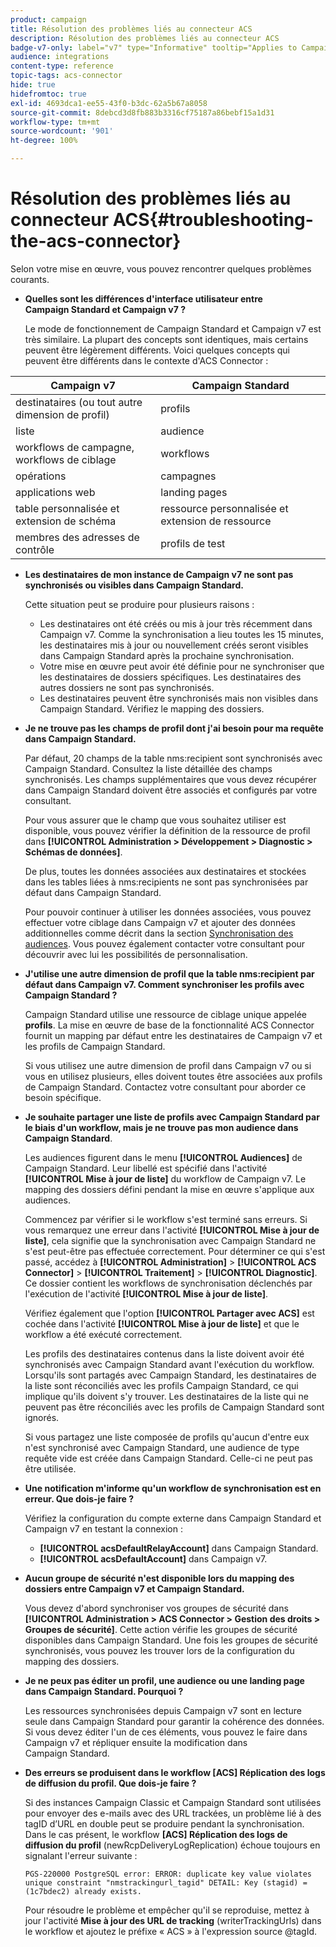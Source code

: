 ```yaml
---
product: campaign
title: Résolution des problèmes liés au connecteur ACS
description: Résolution des problèmes liés au connecteur ACS
badge-v7-only: label="v7" type="Informative" tooltip="Applies to Campaign Classic v7 only"
audience: integrations
content-type: reference
topic-tags: acs-connector
hide: true
hidefromtoc: true
exl-id: 4693dca1-ee55-43f0-b3dc-62a5b67a8058
source-git-commit: 8debcd3d8fb883b3316cf75187a86bebf15a1d31
workflow-type: tm+mt
source-wordcount: '901'
ht-degree: 100%

---
```


# Résolution des problèmes liés au connecteur ACS{#troubleshooting-the-acs-connector}



Selon votre mise en œuvre, vous pouvez rencontrer quelques problèmes courants.

* **Quelles sont les différences d&#39;interface utilisateur entre Campaign Standard et Campaign v7 ?**

  Le mode de fonctionnement de Campaign Standard et Campaign v7 est très similaire. La plupart des concepts sont identiques, mais certains peuvent être légèrement différents. Voici quelques concepts qui peuvent être différents dans le contexte d&#39;ACS Connector :

<table> 
 <thead> 
  <tr> 
   <th> Campaign v7<br /> </th> 
   <th> Campaign Standard<br /> </th> 
  </tr> 
 </thead> 
 <tbody> 
  <tr> 
   <td> destinataires (ou tout autre dimension de profil)<br /> </td> 
   <td> profils<br /> </td> 
  </tr> 
  <tr> 
   <td> liste<br /> </td> 
   <td> audience<br /> </td> 
  </tr> 
  <tr> 
   <td> workflows de campagne, workflows de ciblage<br /> </td> 
   <td> workflows<br /> </td> 
  </tr> 
  <tr> 
   <td> opérations<br /> </td> 
   <td> campagnes<br /> </td> 
  </tr> 
  <tr> 
   <td> applications web<br /> </td> 
   <td> landing pages<br /> </td> 
  </tr> 
  <tr> 
   <td> table personnalisée et extension de schéma<br /> </td> 
   <td> ressource personnalisée et extension de ressource<br /> </td> 
  </tr> 
  <tr> 
   <td> membres des adresses de contrôle<br /> </td> 
   <td> profils de test<br /> </td> 
  </tr> 
 </tbody> 
</table>

* **Les destinataires de mon instance de Campaign v7 ne sont pas synchronisés ou visibles dans Campaign Standard.**

  Cette situation peut se produire pour plusieurs raisons :

   * Les destinataires ont été créés ou mis à jour très récemment dans Campaign v7. Comme la synchronisation a lieu toutes les 15 minutes, les destinataires mis à jour ou nouvellement créés seront visibles dans Campaign Standard après la prochaine synchronisation.
   * Votre mise en œuvre peut avoir été définie pour ne synchroniser que les destinataires de dossiers spécifiques. Les destinataires des autres dossiers ne sont pas synchronisés.
   * Les destinataires peuvent être synchronisés mais non visibles dans Campaign Standard. Vérifiez le mapping des dossiers.

* **Je ne trouve pas les champs de profil dont j&#39;ai besoin pour ma requête dans Campaign Standard.**

  Par défaut, 20 champs de la table nms:recipient sont synchronisés avec Campaign Standard. Consultez la liste détaillée des champs synchronisés. Les champs supplémentaires que vous devez récupérer dans Campaign Standard doivent être associés et configurés par votre consultant.

  Pour vous assurer que le champ que vous souhaitez utiliser est disponible, vous pouvez vérifier la définition de la ressource de profil dans **[!UICONTROL Administration > Développement > Diagnostic > Schémas de données]**.

  De plus, toutes les données associées aux destinataires et stockées dans les tables liées à nms:recipients ne sont pas synchronisées par défaut dans Campaign Standard.

  Pour pouvoir continuer à utiliser les données associées, vous pouvez effectuer votre ciblage dans Campaign v7 et ajouter des données additionnelles comme décrit dans la section [Synchronisation des audiences](../../integrations/using/synchronizing-audiences.md). Vous pouvez également contacter votre consultant pour découvrir avec lui les possibilités de personnalisation.

* **J&#39;utilise une autre dimension de profil que la table nms:recipient par défaut dans Campaign v7. Comment synchroniser les profils avec Campaign Standard ?**

  Campaign Standard utilise une ressource de ciblage unique appelée **profils**. La mise en œuvre de base de la fonctionnalité ACS Connector fournit un mapping par défaut entre les destinataires de Campaign v7 et les profils de Campaign Standard.

  Si vous utilisez une autre dimension de profil dans Campaign v7 ou si vous en utilisez plusieurs, elles doivent toutes être associées aux profils de Campaign Standard. Contactez votre consultant pour aborder ce besoin spécifique.

* **Je souhaite partager une liste de profils avec Campaign Standard par le biais d&#39;un workflow, mais je ne trouve pas mon audience dans Campaign Standard**.

  Les audiences figurent dans le menu **[!UICONTROL Audiences]** de Campaign Standard. Leur libellé est spécifié dans l&#39;activité **[!UICONTROL Mise à jour de liste]** du workflow de Campaign v7. Le mapping des dossiers défini pendant la mise en œuvre s&#39;applique aux audiences.

  Commencez par vérifier si le workflow s&#39;est terminé sans erreurs. Si vous remarquez une erreur dans l&#39;activité **[!UICONTROL Mise à jour de liste]**, cela signifie que la synchronisation avec Campaign Standard ne s&#39;est peut-être pas effectuée correctement. Pour déterminer ce qui s&#39;est passé, accédez à **[!UICONTROL Administration]** > **[!UICONTROL ACS Connector]** > **[!UICONTROL Traitement]** > **[!UICONTROL Diagnostic]**. Ce dossier contient les workflows de synchronisation déclenchés par l&#39;exécution de l&#39;activité **[!UICONTROL Mise à jour de liste]**.

  Vérifiez également que l&#39;option **[!UICONTROL Partager avec ACS]** est cochée dans l&#39;activité **[!UICONTROL Mise à jour de liste]** et que le workflow a été exécuté correctement.

  Les profils des destinataires contenus dans la liste doivent avoir été synchronisés avec Campaign Standard avant l&#39;exécution du workflow. Lorsqu&#39;ils sont partagés avec Campaign Standard, les destinataires de la liste sont réconciliés avec les profils Campaign Standard, ce qui implique qu&#39;ils doivent s&#39;y trouver. Les destinataires de la liste qui ne peuvent pas être réconciliés avec les profils de Campaign Standard sont ignorés.

  Si vous partagez une liste composée de profils qu&#39;aucun d&#39;entre eux n&#39;est synchronisé avec Campaign Standard, une audience de type requête vide est créée dans Campaign Standard. Celle-ci ne peut pas être utilisée.

* **Une notification m&#39;informe qu&#39;un workflow de synchronisation est en erreur. Que dois-je faire ?**

  Vérifiez la configuration du compte externe dans Campaign Standard et Campaign v7 en testant la connexion :

   * **[!UICONTROL acsDefaultRelayAccount]** dans Campaign Standard.
   * **[!UICONTROL acsDefaultAccount]** dans Campaign v7.

* **Aucun groupe de sécurité n&#39;est disponible lors du mapping des dossiers entre Campaign v7 et Campaign Standard.**

  Vous devez d&#39;abord synchroniser vos groupes de sécurité dans **[!UICONTROL Administration > ACS Connector > Gestion des droits > Groupes de sécurité]**. Cette action vérifie les groupes de sécurité disponibles dans Campaign Standard. Une fois les groupes de sécurité synchronisés, vous pouvez les trouver lors de la configuration du mapping des dossiers.

* **Je ne peux pas éditer un profil, une audience ou une landing page dans Campaign Standard. Pourquoi ?**

  Les ressources synchronisées depuis Campaign v7 sont en lecture seule dans Campaign Standard pour garantir la cohérence des données. Si vous devez éditer l&#39;un de ces éléments, vous pouvez le faire dans Campaign v7 et répliquer ensuite la modification dans Campaign Standard.

* **Des erreurs se produisent dans le workflow [ACS] Réplication des logs de diffusion du profil. Que dois-je faire ?**

  Si des instances Campaign Classic et Campaign Standard sont utilisées pour envoyer des e-mails avec des URL trackées, un problème lié à des tagID d’URL en double peut se produire pendant la synchronisation. Dans le cas présent, le workflow **[ACS] Réplication des logs de diffusion du profil** (newRcpDeliveryLogReplication) échoue toujours en signalant l&#39;erreur suivante :

  ```PGS-220000 PostgreSQL error: ERROR: duplicate key value violates unique constraint "nmstrackingurl_tagid" DETAIL: Key (stagid) = (1c7bdec2) already exists.```

  Pour résoudre le problème et empêcher qu&#39;il se reproduise, mettez à jour l&#39;activité **Mise à jour des URL de tracking** (writerTrackingUrls) dans le workflow et ajoutez le préfixe « ACS » à l&#39;expression source @tagId.
